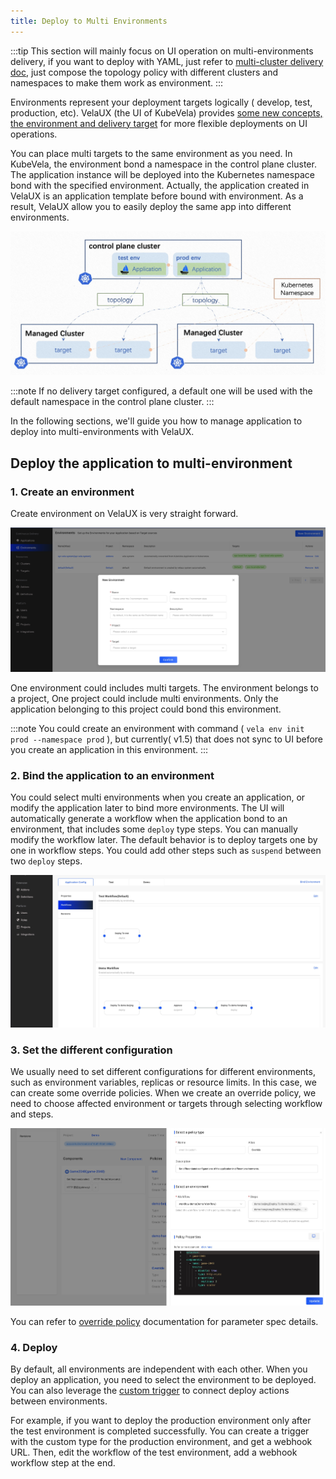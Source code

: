 ```yaml
---
title: Deploy to Multi Environments
---
```


:::tip
This section will mainly focus on UI operation on multi-environments delivery, if you want to deploy with YAML, just refer to [multi-cluster delivery doc](../case-studies/multi-cluster.md), just compose the topology policy with different clusters and namespaces to make them work as environment. 
:::

Environments represent your deployment targets logically ( develop, test, production, etc). VelaUX (the UI of KubeVela) provides [some new concepts, the environment and delivery target](../reference/addons/velaux.md#concept-of-velaux) for more flexible deployments on UI operations.

You can place multi targets to the same environment as you need.
In KubeVela, the environment bond a namespace in the control plane cluster. The application instance will be deployed into the Kubernetes namespace bond with the specified environment. Actually, the application created in VelaUX is an application template before bound with environment. As a result, VelaUX allow you to easily deploy the same app into different environments.

![environment](../resources/environment.jpg)

:::note
If no delivery target configured, a default one  will be used with the default namespace in the control plane cluster.
:::

In the following sections, we'll guide you how to manage application to deploy into multi-environments with VelaUX.

## Deploy the application to multi-environment

### 1. Create an environment

Create environment on VelaUX is very straight forward.

![create-env](../resources/kubevela-net/images/1.5/create-env.jpg)

One environment could includes multi targets. The environment belongs to a project, One project could include multi environments. Only the application belonging to this project could bond this environment.

:::note
You could create an environment with command ( `vela env init prod --namespace prod` ), but currently( v1.5) that does not sync to UI before you create an application in this environment.
:::


### 2. Bind the application to an environment

You could select multi environments when you create an application, or modify the application later to bind more environments. The UI will automatically generate a workflow when the application bond to an environment, that includes some `deploy` type steps. You can manually modify the workflow later. The default behavior is to deploy targets one by one in workflow steps. You could add other steps such as `suspend` between two `deploy` steps.

![env workflow](../resources/kubevela-net/images/1.5/env-workflow.jpg)

### 3. Set the different configuration

We usually need to set different configurations for different environments, such as environment variables, replicas or resource limits. In this case, we can create some override policies. When we create an override policy, we need to choose affected environment or targets through selecting workflow and steps.

![override-policy](../resources/kubevela-net/images/1.5/override-policy.jpg)

You can refer to [override policy](../end-user/policies/references.md#override) documentation for parameter spec details.

### 4. Deploy

By default, all environments are independent with each other. When you deploy an application, you need to select the environment to be deployed. You can also leverage the [custom trigger](../how-to/dashboard/trigger/overview.md) to connect deploy actions between environments.

For example, if you want to deploy the production environment  only after the test environment is completed successfully. You can create a trigger with the custom type for the production environment, and get a webhook URL. Then, edit the workflow of the test environment, add a webhook workflow step at the end. 
